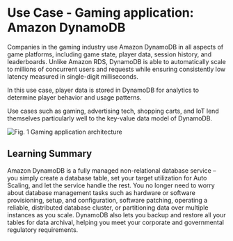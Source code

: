 # Use Case - Gaming application: Amazon DynamoDB

Companies in the gaming industry use Amazon DynamoDB in all aspects of game platforms, including game state, player data, session history, and leaderboards. Unlike Amazon RDS, DynamoDB is able to automatically scale to millions of concurrent users and requests while ensuring consistently low latency measured in single-digit milliseconds.

In this use case, player data is stored in DynamoDB for analytics to determine player behavior and usage patterns.

Use cases such as gaming, advertising tech, shopping carts, and IoT lend themselves particularly well to the key-value data model of DynamoDB.

![Fig. 1 Gaming application architecture](../../../../../img/SAA-CO2/databases/dynamodb/use-case/diag01.png)

## Learning Summary

Amazon DynamoDB is a fully managed non-relational database service – you simply create a database table, set your target utilization for Auto Scaling, and let the service handle the rest. You no longer need to worry about database management tasks such as hardware or software provisioning, setup, and configuration, software patching, operating a reliable, distributed database cluster, or partitioning data over multiple instances as you scale. DynamoDB also lets you backup and restore all your tables for data archival, helping you meet your corporate and governmental regulatory requirements.

